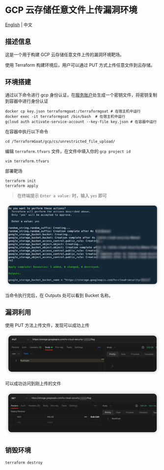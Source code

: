 # GCP 云存储任意文件上传漏洞环境

[English](./README.md) | 中文

## 描述信息

这是一个用于构建 GCP 云存储任意文件上传的漏洞环境靶场。

使用 Terraform 构建环境后，用户可以通过 PUT 方式上传任意文件到云存储。

## 环境搭建

通过以下命令进行 gcp 身份认证，在[服务账户](https://console.cloud.google.com/projectselector2/iam-admin/serviceaccounts?supportedpurview=project)处生成一个密钥文件，将密钥复制到容器中进行身份认证

```shell
docker cp key.json terraformgoat:/terraformgoat # 在宿主机中运行
docker exec -it terraformgoat /bin/bash  # 在宿主机中运行
gcloud auth activate-service-account --key-file key.json # 在容器中运行
```

在容器中执行以下命令

```shell
cd /TerraformGoat/gcp/cs/unrestricted_file_upload/
```

编辑 `terraform.tfvars` 文件，在文件中填入你的 `gcp project id`

```shell
vim terraform.tfvars
```

部署靶场

```shell
terraform init
terraform apply
```

> 在终端提示 `Enter a value:` 时，输入 `yes` 即可

![image](../../../images/1650957671.png)

当命令执行完后，在 Outputs 处可以看到 Bucket 名称。

## 漏洞利用

使用 PUT 方法上传文件，发现可以成功上传

![image](../../../images/1650970696.png)

可以成功访问到刚上传的文件

![image](../../../images/1650970770.png)

## 销毁环境

```shell
terraform destroy
```
